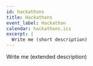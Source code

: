 ```yaml
---
id: hackathons
title: Hackathons
event_label: Hackathon
calendar: hackathons.ics
excerpt: |
  Write me (short description)
---
```


Write me (extended description)
